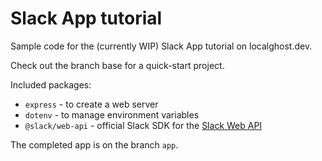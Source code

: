 # Slack App tutorial 

Sample code for the (currently WIP) Slack App tutorial on localghost.dev.

Check out the branch base for a quick-start project.

Included packages:
* `express` - to create a web server
* `dotenv` - to manage environment variables
* `@slack/web-api` - official Slack SDK for the [Slack Web API](https://api.slack.com/web)
  
The completed app is on the branch `app`. 
